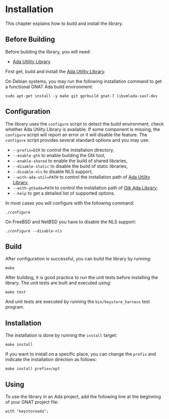 # Installation

This chapter explains how to build and install the library.

## Before Building

Before building the library, you will need:

* [Ada Utility Library](https://github.com/stcarrez/ada-util)

First get, build and install the [Ada Utility Library](https://github.com/stcarrez/ada-util).

On Debian systems, you may run the following installation command
to get a functional GNAT Ada build environment:

```
sudo apt-get install -y make git gprbuild gnat-7 libxmlada-sax7-dev
```

## Configuration

The library uses the `configure` script to detect the build environment, check whether Ada Utility Library is available.
If some component is missing, the
`configure` script will report an error or it will disable the feature.
The `configure` script provides several standard options
and you may use:

  * `--prefix=DIR` to control the installation directory,
  * `--enable-gtk` to enable building the Gtk tool,
  * `--enable-shared` to enable the build of shared libraries,
  * `--disable-static` to disable the build of static libraries,
  * `--disable-nls` to disable NLS support,
  * `--with-ada-util=PATH` to control the installation path of [Ada Utility Library](https://github.com/stcarrez/ada-util),
  * `--with-gtkada=PATH` to control the installation path of [Gtk Ada Library](https://github.com/AdaCore/GtkAda),
  * `--help` to get a detailed list of supported options.

In most cases you will configure with the following command:
```
./configure
```

On FreeBSD and NetBSD you have to disable the NLS support:
```
./configure --disable-nls
```

## Build

After configuration is successful, you can build the library by running:
```
make
```

After building, it is good practice to run the unit tests before installing
the library.  The unit tests are built and executed using:
```
make test
```
And unit tests are executed by running the `bin/keystore_harness` test program.

## Installation
The installation is done by running the `install` target:

```
make install
```

If you want to install on a specific place, you can change the `prefix`
and indicate the installation direction as follows:

```
make install prefix=/opt
```

## Using

To use the library in an Ada project, add the following line at the
beginning of your GNAT project file:

```
with "keystoreada";
```


